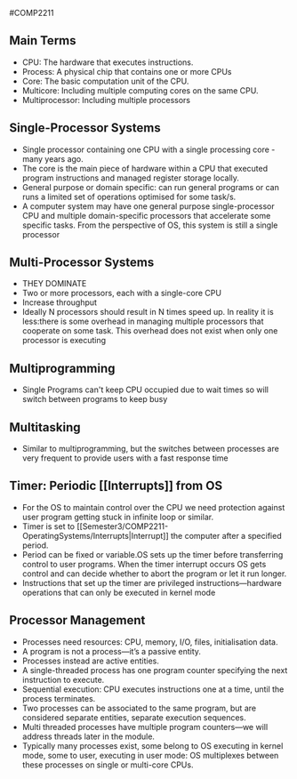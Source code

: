 #COMP2211
## Main Terms
- CPU: The hardware that executes instructions.
- Process: A physical chip that contains one or more CPUs
- Core: The basic computation unit of the CPU.
- Multicore: Including multiple computing cores on the same CPU.
- Multiprocessor: Including multiple processors
## Single-Processor Systems
- Single processor containing one CPU with a single processing core - many years ago.
- The core is the main piece of hardware within a CPU that executed program instructions and managed register storage locally.
- General purpose or domain specific: can run general programs or can runs a limited set of operations optimised for some task/s.
- A computer system may have one general purpose single-processor CPU and multiple domain-specific processors that accelerate some specific tasks. From the perspective of OS, this system is still a single processor
## Multi-Processor Systems
- THEY DOMINATE
- Two or more processors, each with a single-core CPU
- Increase throughput
- Ideally N processors should result in N times speed up. In reality it is less:there is some overhead in managing multiple processors that cooperate on some task. This overhead does not exist when only one processor is executing

## Multiprogramming
- Single Programs can't keep CPU occupied due to wait times so will switch between programs to keep busy

## Multitasking
- Similar to multiprogramming, but the switches between processes are very frequent to provide users with a fast response time

## Timer: Periodic [[Interrupts]] from OS
- For the OS to maintain control over the CPU we need protection against user program getting stuck in infinite loop or similar.
- Timer is set to [[Semester3/COMP2211-OperatingSystems/Interrupts|Interrupt]] the computer after a specified period.
- Period can be fixed or variable.OS sets up the timer before transferring control to user programs. When the timer interrupt occurs OS gets control and can decide whether to abort the program or let it run longer.
- Instructions that set up the timer are privileged instructions—hardware operations that can only be executed in kernel mode

## Processor Management
- Processes need resources: CPU, memory, I/O, files, initialisation data.
- A program is not a process—it’s a passive entity.
- Processes instead are active entities.
- A single-threaded process has one program counter specifying the next instruction to execute.
- Sequential execution: CPU executes instructions one at a time, until the process terminates.
- Two processes can be associated to the same program, but are considered separate entities, separate execution sequences.
- Multi threaded processes have multiple program counters—we will address threads later in the module.
- Typically many processes exist, some belong to OS executing in kernel mode, some to user, executing in user mode: OS multiplexes between these processes on single or multi-core CPUs.